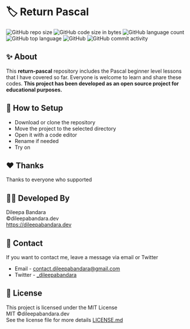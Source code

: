 # 🏷️ Return Pascal

<!-- ![pascal Logo](https://img.icons8.com/color/98/000000/pascal.png) -->


![GitHub repo size](https://img.shields.io/github/repo-size/dileepabandara/return-pascal?color=red&label=repository%20size)
![GitHub code size in bytes](https://img.shields.io/github/languages/code-size/dileepabandara/return-pascal?color=red)
![GitHub language count](https://img.shields.io/github/languages/count/dileepabandara/return-pascal)
![GitHub top language](https://img.shields.io/github/languages/top/dileepabandara/return-pascal)
![GitHub](https://img.shields.io/github/license/dileepabandara/return-pascal?color=yellow)
![GitHub commit activity](https://img.shields.io/github/commit-activity/m/dileepabandara/return-pascal?color=brightgreen&label=commits)

## ✨ About

This **return-pascal** repository includes the Pascal beginner level lessons that I have covered so far. Everyone is welcome to learn and share these codes. **This project has been developed as an open source project for educational purposes.**

## 🍃 How to Setup

- Download or clone the repository
- Move the project to the selected directory
- Open it with a code editor
- Rename if needed
- Try on

## ❤️ Thanks

Thanks to everyone who supported

## 👨‍💻 Developed By

Dileepa Bandara  
©dileepabandara.dev  
<https://dileepabandara.dev>

## 💬 Contact

If you want to contact me, leave a message via email or Twitter

- Email - <contact.dileepabandara@gmail.com>
- Twitter - [_dileepabandara](https://twitter.com/_dileepabandara)

## 📜 License

This project is licensed under the MIT License  
MIT ©dileepabandara.dev  
See the license file for more details [LICENSE.md](https://github.com/dileepabandara/return-pascal/blob/main/LICENSE)
